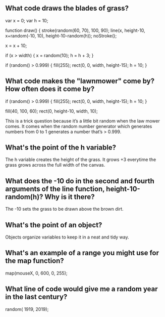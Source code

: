 ## What code draws the blades of grass?
var x = 0;
var h = 10;

function draw() {
  stroke(random(60, 70), 100, 90);
  line(x, height-10, x+random(-10, 10), height-10-random(h));
  noStroke();

  x = x + 10;

  if (x > width) {
    x = random(10);
    h = h + 3;
  }

  if (random() > 0.999) {
    fill(255);
    rect(0, 0, width, height-15);
    h = 10;
  }
  
  
## What code makes the "lawnmower" come by? How often does it come by?
  if (random() > 0.999) {
    fill(255);
    rect(0, 0, width, height-15);
    h = 10;
  }

  fill(40, 100, 60);
  rect(0, height-10, width, 10);
  
  
  This is a trick question because it’s a little bit random when the law mower comes. It comes when the random number generator which generates numbers from 0 to 1 generates a number that’s > 0.999.
  
  
## What's the point of the h variable?
The h variable creates the height of the grass. It grows +3 everytime the grass grows across the full width of the canvas. 

## What does the -10 do in the second and fourth arguments of the line function, height-10-random(h)? Why is it there?
The -10 sets the grass to be drawn above the brown dirt. 



## What's the point of an object?
Objects organize variables to keep it in a neat and tidy way. 

## What's an example of a range you might use for the map function?
map(mouseX, 0, 600, 0, 255);

## What line of code would give me a random year in the last century?
random( 1919, 2019);
